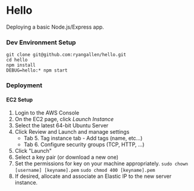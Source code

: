 # Hello

Deploying a basic Node.js/Express app.

### Dev Environment Setup

    git clone git@github.com:ryangallen/hello.git
    cd hello
    npm install
    DEBUG=hello:* npm start

### Deployment

#### EC2 Setup

1. Login to the AWS Console
1. On the EC2 page, click *Launch Instance*
1. Select the latest 64-bit Ubuntu Server
1. Click Review and Launch and manage settings
    * Tab 5. Tag instance tab - Add tags (name, etc...)
    * Tab 6. Configure security groups (TCP, HTTP, ...)
1. Click "Launch"
1. Select a key pair (or download a new one)
1. Set the permissions for key on your machine appropriately.
    `sudo chown [username] [keyname].pem`
    `sudo chmod 400 [keyname].pem`
1. If desired, allocate and associate an Elastic IP to the new server instance.
